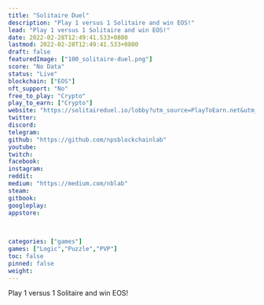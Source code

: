 ```yaml
---
title: "Solitaire Duel"
description: "Play 1 versus 1 Solitaire and win EOS!"
lead: "Play 1 versus 1 Solitaire and win EOS!"
date: 2022-02-28T12:49:41.533+0800
lastmod: 2022-02-28T12:49:41.533+0800
draft: false
featuredImage: ["100_solitaire-duel.png"]
score: "No Data"
status: "Live"
blockchain: ["EOS"]
nft_support: "No"
free_to_play: "Crypto"
play_to_earn: ["Crypto"]
website: "https://solitaireduel.io/lobby?utm_source=PlayToEarn.net&utm_medium=organic&utm_campaign=gamepage"
twitter: 
discord: 
telegram: 
github: "https://github.com/npsblockchainlab"
youtube: 
twitch: 
facebook: 
instagram: 
reddit: 
medium: "https://medium.com/nblab"
steam: 
gitbook: 
googleplay: 
appstore: 

  
    
categories: ["games"]
games: ["Logic","Puzzle","PVP"]
toc: false
pinned: false
weight: 
---
```

Play 1 versus 1 Solitaire and win EOS!